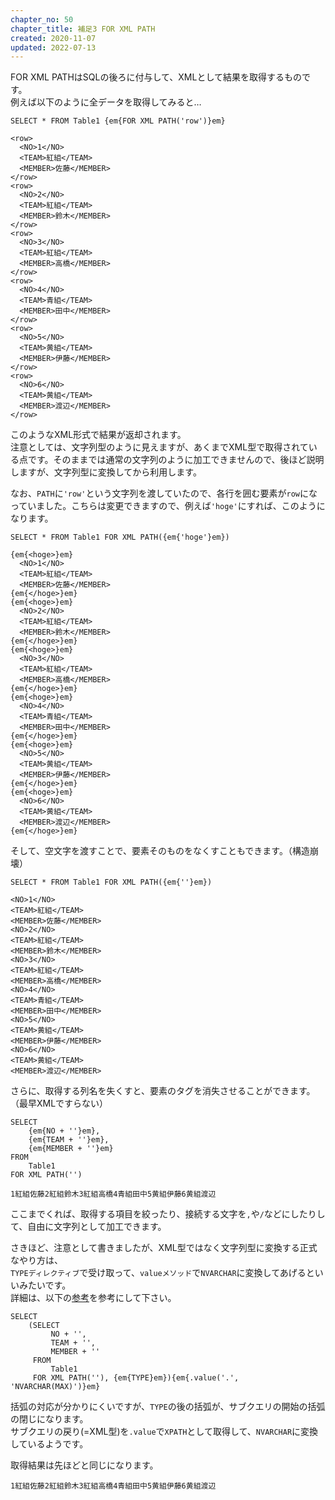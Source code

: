 ```yaml
---
chapter_no: 50
chapter_title: 補足3 FOR XML PATH
created: 2020-11-07
updated: 2022-07-13
---
```

FOR XML PATHはSQLの後ろに付与して、XMLとして結果を取得するものです。  
例えば以下のように全データを取得してみると…

```:SQL
SELECT * FROM Table1 {em{FOR XML PATH('row')}em}
```

```:取得結果
<row>
  <NO>1</NO>
  <TEAM>紅組</TEAM>
  <MEMBER>佐藤</MEMBER>
</row>
<row>
  <NO>2</NO>
  <TEAM>紅組</TEAM>
  <MEMBER>鈴木</MEMBER>
</row>
<row>
  <NO>3</NO>
  <TEAM>紅組</TEAM>
  <MEMBER>高橋</MEMBER>
</row>
<row>
  <NO>4</NO>
  <TEAM>青組</TEAM>
  <MEMBER>田中</MEMBER>
</row>
<row>
  <NO>5</NO>
  <TEAM>黄組</TEAM>
  <MEMBER>伊藤</MEMBER>
</row>
<row>
  <NO>6</NO>
  <TEAM>黄組</TEAM>
  <MEMBER>渡辺</MEMBER>
</row>
```

このようなXML形式で結果が返却されます。  
注意としては、文字列型のように見えますが、あくまでXML型で取得されている点です。そのままでは通常の文字列のように加工できませんので、後ほど説明しますが、文字列型に変換してから利用します。

なお、`PATH`に`'row'`という文字列を渡していたので、各行を囲む要素が`row`になっていました。こちらは変更できますので、例えば`'hoge'`にすれば、このようになります。

```:SQL
SELECT * FROM Table1 FOR XML PATH({em{'hoge'}em})
```

```:取得結果
{em{<hoge>}em}
  <NO>1</NO>
  <TEAM>紅組</TEAM>
  <MEMBER>佐藤</MEMBER>
{em{</hoge>}em}
{em{<hoge>}em}
  <NO>2</NO>
  <TEAM>紅組</TEAM>
  <MEMBER>鈴木</MEMBER>
{em{</hoge>}em}
{em{<hoge>}em}
  <NO>3</NO>
  <TEAM>紅組</TEAM>
  <MEMBER>高橋</MEMBER>
{em{</hoge>}em}
{em{<hoge>}em}
  <NO>4</NO>
  <TEAM>青組</TEAM>
  <MEMBER>田中</MEMBER>
{em{</hoge>}em}
{em{<hoge>}em}
  <NO>5</NO>
  <TEAM>黄組</TEAM>
  <MEMBER>伊藤</MEMBER>
{em{</hoge>}em}
{em{<hoge>}em}
  <NO>6</NO>
  <TEAM>黄組</TEAM>
  <MEMBER>渡辺</MEMBER>
{em{</hoge>}em}
```

そして、空文字を渡すことで、要素そのものをなくすこともできます。（構造崩壊）

```:SQL
SELECT * FROM Table1 FOR XML PATH({em{''}em})
```

```:取得結果
<NO>1</NO>
<TEAM>紅組</TEAM>
<MEMBER>佐藤</MEMBER>
<NO>2</NO>
<TEAM>紅組</TEAM>
<MEMBER>鈴木</MEMBER>
<NO>3</NO>
<TEAM>紅組</TEAM>
<MEMBER>高橋</MEMBER>
<NO>4</NO>
<TEAM>青組</TEAM>
<MEMBER>田中</MEMBER>
<NO>5</NO>
<TEAM>黄組</TEAM>
<MEMBER>伊藤</MEMBER>
<NO>6</NO>
<TEAM>黄組</TEAM>
<MEMBER>渡辺</MEMBER>
```

さらに、取得する列名を失くすと、要素のタグを消失させることができます。（最早XMLですらない）

```:SQL
SELECT
    {em{NO + ''}em},
    {em{TEAM + ''}em},
    {em{MEMBER + ''}em}
FROM
    Table1
FOR XML PATH('')
```

```:取得結果
1紅組佐藤2紅組鈴木3紅組高橋4青組田中5黄組伊藤6黄組渡辺
```

ここまでくれば、取得する項目を絞ったり、接続する文字を`,`や`/`などにしたりして、自由に文字列として加工できます。


さきほど、注意として書きましたが、XML型ではなく文字列型に変換する正式なやり方は、  
`TYPEディレクティブ`で受け取って、`valueメソッド`で`NVARCHAR`に変換してあげるといいみたいです。  
詳細は、以下の[参考](#参考)を参考にして下さい。

```:SQL
SELECT
    (SELECT
         NO + '',
         TEAM + '',
         MEMBER + ''
     FROM
         Table1
     FOR XML PATH(''), {em{TYPE}em}){em{.value('.', 'NVARCHAR(MAX)')}em}
```

括弧の対応が分かりにくいですが、`TYPE`の後の括弧が、サブクエリの開始の括弧の閉じになります。  
サブクエリの戻り(=XML型)を`.value`で`XPATH`として取得して、`NVARCHAR`に変換しているようです。

取得結果は先ほどと同じになります。

```:取得結果
1紅組佐藤2紅組鈴木3紅組高橋4青組田中5黄組伊藤6黄組渡辺
```
